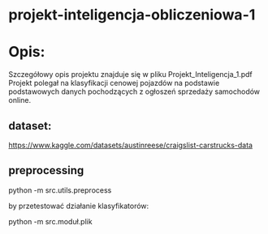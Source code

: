 # projekt-inteligencja-obliczeniowa-1

# Opis:
Szczegółowy opis projektu znajduje się w pliku Projekt_Inteligencja_1.pdf
Projekt polegał na klasyfikacji cenowej pojazdów na podstawie podstawowych danych pochodzących z ogłoszeń sprzedaży samochodów online.


## dataset:
https://www.kaggle.com/datasets/austinreese/craigslist-carstrucks-data


## preprocessing 

python -m src.utils.preprocess

by przetestować działanie klasyfikatorów:

python -m src.moduł.plik


